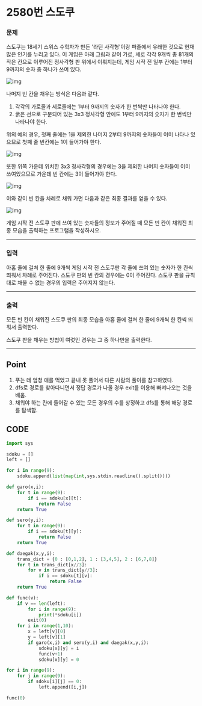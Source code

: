 # 2580번 스도쿠



### 문제



스도쿠는 18세기 스위스 수학자가 만든 '라틴 사각형'이랑 퍼즐에서 유래한 것으로 현재 많은 인기를 누리고 있다. 이 게임은 아래 그림과 같이 가로, 세로 각각 9개씩 총 81개의 작은 칸으로 이루어진 정사각형 판 위에서 이뤄지는데, 게임 시작 전 일부 칸에는 1부터 9까지의 숫자 중 하나가 쓰여 있다.

![img](2580번.assets/preview.jpeg)

나머지 빈 칸을 채우는 방식은 다음과 같다.

1. 각각의 가로줄과 세로줄에는 1부터 9까지의 숫자가 한 번씩만 나타나야 한다.
2. 굵은 선으로 구분되어 있는 3x3 정사각형 안에도 1부터 9까지의 숫자가 한 번씩만 나타나야 한다.

위의 예의 경우, 첫째 줄에는 1을 제외한 나머지 2부터 9까지의 숫자들이 이미 나타나 있으므로 첫째 줄 빈칸에는 1이 들어가야 한다.

![img](2580번.assets/preview-16430220659431.jpeg)

또한 위쪽 가운데 위치한 3x3 정사각형의 경우에는 3을 제외한 나머지 숫자들이 이미 쓰여있으므로 가운데 빈 칸에는 3이 들어가야 한다.

![img](2580번.assets/preview-16430220659432.jpeg)

이와 같이 빈 칸을 차례로 채워 가면 다음과 같은 최종 결과를 얻을 수 있다.

![img](2580번.assets/preview-16430220659443.jpeg)

게임 시작 전 스도쿠 판에 쓰여 있는 숫자들의 정보가 주어질 때 모든 빈 칸이 채워진 최종 모습을 출력하는 프로그램을 작성하시오.

---

### 입력



아홉 줄에 걸쳐 한 줄에 9개씩 게임 시작 전 스도쿠판 각 줄에 쓰여 있는 숫자가 한 칸씩 띄워서 차례로 주어진다. 스도쿠 판의 빈 칸의 경우에는 0이 주어진다. 스도쿠 판을 규칙대로 채울 수 없는 경우의 입력은 주어지지 않는다.

---

### 출력



모든 빈 칸이 채워진 스도쿠 판의 최종 모습을 아홉 줄에 걸쳐 한 줄에 9개씩 한 칸씩 띄워서 출력한다.

스도쿠 판을 채우는 방법이 여럿인 경우는 그 중 하나만을 출력한다.

---

## Point



1. 푸는 데 엄청 애를 먹었고 끝내 못 풀어서 다른 사람의 풀이를 참고하였다.
1. dfs로 경로를 찾아다니면서 정답 경로가 나올 경우 exit를 이용해 빠져나오는 것을 배움.
1. 채워야 하는 칸에 들어갈 수 있는 모든 경우의 수를 상정하고 dfs를 통해 해당 경로를 탐색함.



## CODE

```python
import sys

sdoku = []
left = []

for i in range(9):
    sdoku.append(list(map(int,sys.stdin.readline().split())))

def garo(x,i):
    for t in range(9):
        if i == sdoku[x][t]:
            return False
    return True

def sero(y,i):
    for t in range(9):
        if i == sdoku[t][y]:
            return False
    return True

def daegak(x,y,i):
    trans_dict = {0 : [0,1,2], 1 : [3,4,5], 2 : [6,7,8]}
    for t in trans_dict[x//3]:
        for v in trans_dict[y//3]:
            if i == sdoku[t][v]:
                return False
    return True

def func(v):
    if v == len(left):
        for i in range(9):
            print(*sdoku[i])
        exit(0)
    for i in range(1,10):
        x = left[v][0]
        y = left[v][1]
        if garo(x,i) and sero(y,i) and daegak(x,y,i):
            sdoku[x][y] = i
            func(v+1)
            sdoku[x][y] = 0        

for i in range(9):
    for j in range(9):
        if sdoku[i][j] == 0:
            left.append([i,j])

func(0)


```

